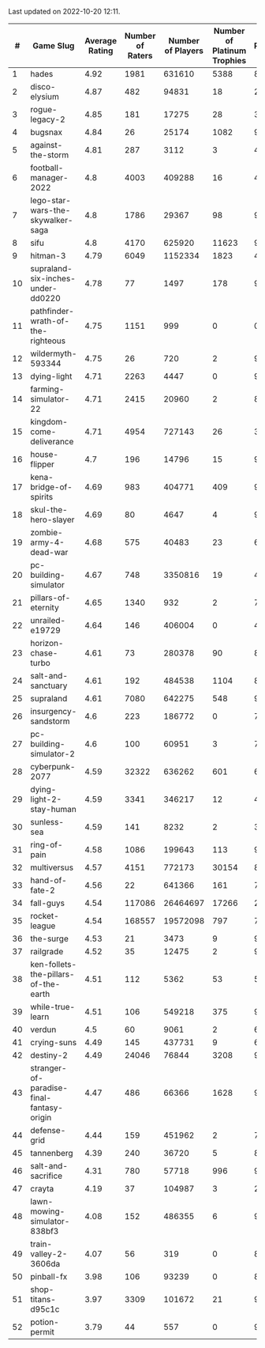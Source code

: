 Last updated on 2022-10-20 12:11.


|#|Game Slug|Average Rating|Number of Raters|Number of Players|Number of Platinum Trophies|Max Rarity (%)|
|---|---|---|---|---|---|---|
|1|hades|4.92|1981|631610|5388|89|
|2|disco-elysium|4.87|482|94831|18|28|
|3|rogue-legacy-2|4.85|181|17275|28|36|
|4|bugsnax|4.84|26|25174|1082|97|
|5|against-the-storm|4.81|287|3112|3|42|
|6|football-manager-2022|4.8|4003|409288|16|48|
|7|lego-star-wars-the-skywalker-saga|4.8|1786|29367|98|98|
|8|sifu|4.8|4170|625920|11623|96|
|9|hitman-3|4.79|6049|1152334|1823|48|
|10|supraland-six-inches-under-dd0220|4.78|77|1497|178|99|
|11|pathfinder-wrath-of-the-righteous|4.75|1151|999|0|0.1|
|12|wildermyth-593344|4.75|26|720|2|90|
|13|dying-light|4.71|2263|4447|0|96|
|14|farming-simulator-22|4.71|2415|20960|2|83|
|15|kingdom-come-deliverance|4.71|4954|727143|26|30|
|16|house-flipper|4.7|196|14796|15|93|
|17|kena-bridge-of-spirits|4.69|983|404771|409|94|
|18|skul-the-hero-slayer|4.69|80|4647|4|96|
|19|zombie-army-4-dead-war|4.68|575|40483|23|66|
|20|pc-building-simulator|4.67|748|3350816|19|47|
|21|pillars-of-eternity|4.65|1340|932|2|79|
|22|unrailed-e19729|4.64|146|406004|0|40|
|23|horizon-chase-turbo|4.61|73|280378|90|83|
|24|salt-and-sanctuary|4.61|192|484538|1104|83|
|25|supraland|4.61|7080|642275|548|99|
|26|insurgency-sandstorm|4.6|223|186772|0|7|
|27|pc-building-simulator-2|4.6|100|60951|3|72|
|28|cyberpunk-2077|4.59|32322|636262|601|61|
|29|dying-light-2-stay-human|4.59|3341|346217|12|47|
|30|sunless-sea|4.59|141|8232|2|37|
|31|ring-of-pain|4.58|1086|199643|113|97|
|32|multiversus|4.57|4151|772173|30154|80|
|33|hand-of-fate-2|4.56|22|641366|161|72|
|34|fall-guys|4.54|117086|26464697|17266|2|
|35|rocket-league|4.54|168557|19572098|797|74|
|36|the-surge|4.53|21|3473|9|94|
|37|railgrade|4.52|35|12475|2|98|
|38|ken-follets-the-pillars-of-the-earth|4.51|112|5362|53|54|
|39|while-true-learn|4.51|106|549218|375|93|
|40|verdun|4.5|60|9061|2|69|
|41|crying-suns|4.49|145|437731|9|65|
|42|destiny-2|4.49|24046|76844|3208|97|
|43|stranger-of-paradise-final-fantasy-origin|4.47|486|66366|1628|98|
|44|defense-grid|4.44|159|451962|2|79|
|45|tannenberg|4.39|240|36720|5|81|
|46|salt-and-sacrifice|4.31|780|57718|996|91|
|47|crayta|4.19|37|104987|3|23|
|48|lawn-mowing-simulator-838bf3|4.08|152|486355|6|90|
|49|train-valley-2-3606da|4.07|56|319|0|88|
|50|pinball-fx|3.98|106|93239|0|85|
|51|shop-titans-d95c1c|3.97|3309|101672|21|98|
|52|potion-permit|3.79|44|557|0|97|
